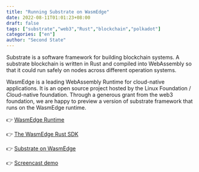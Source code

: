 ```yaml
---
title: "Running Substrate on WasmEdge"
date: 2022-08-11T01:01:23+08:00
draft: false
tags: ["substrate","web3","Rust","blockchain","polkadot"]
categories: ["en"]
author: "Second State"
---
```


Substrate is a software framework for building blockchain systems. A substrate blockchain is written in Rust and compiled into WebAssembly so that it could run safely on nodes across different operation systems. 

WasmEdge is a leading WebAssembly Runtime for cloud-native applications. It is an open source project hosted by the Linux Foundation / Cloud-native foundation. Through a generous grant from the web3 foundation, we are happy to preview a version of substrate framework that runs on the WasmEdge runtime.

👉 [WasmEdge Runtime](https://github.com/WasmEdge/WasmEdge)

👉 [The WasmEdge Rust SDK](https://wasmedge.org/book/en/embed/rust.html)

👉 [Substrate on WasmEdge](https://github.com/second-state/substrate-wasmedge)

👉 [Screencast demo](https://drive.google.com/file/d/1N6P1PesOWRQzatWfwb24oVbKRojM4Bp5/view?usp=sharing)

